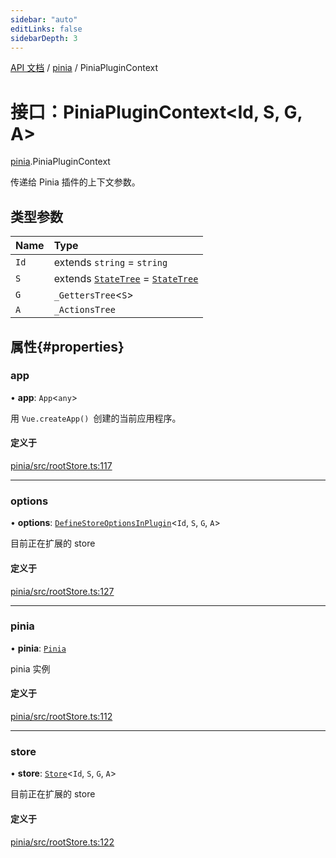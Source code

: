 ```yaml
---
sidebar: "auto"
editLinks: false
sidebarDepth: 3
---
```


[API 文档](../index.md) / [pinia](../modules/pinia.md) / PiniaPluginContext

# 接口：PiniaPluginContext<Id, S, G, A\>

[pinia](../modules/pinia.md).PiniaPluginContext

传递给 Pinia 插件的上下文参数。

## 类型参数

| Name | Type |
| :------ | :------ |
| `Id` | extends `string` = `string` |
| `S` | extends [`StateTree`](../modules/pinia.md#statetree) = [`StateTree`](../modules/pinia.md#statetree) |
| `G` | `_GettersTree`<`S`\> |
| `A` | `_ActionsTree` |

## 属性{#properties}

### app

• **app**: `App`<`any`\>

用 `Vue.createApp() `创建的当前应用程序。

#### 定义于

[pinia/src/rootStore.ts:117](https://github.com/posva/pinia/blob/46c50b2/packages/pinia/src/rootStore.ts#L117)

___

### options

• **options**: [`DefineStoreOptionsInPlugin`](pinia.DefineStoreOptionsInPlugin.md)<`Id`, `S`, `G`, `A`\>

目前正在扩展的 store 

#### 定义于

[pinia/src/rootStore.ts:127](https://github.com/posva/pinia/blob/46c50b2/packages/pinia/src/rootStore.ts#L127)

___

### pinia

• **pinia**: [`Pinia`](pinia.Pinia.md)

pinia 实例

#### 定义于

[pinia/src/rootStore.ts:112](https://github.com/posva/pinia/blob/46c50b2/packages/pinia/src/rootStore.ts#L112)

___

### store

• **store**: [`Store`](../modules/pinia.md#store)<`Id`, `S`, `G`, `A`\>

目前正在扩展的 store 

#### 定义于

[pinia/src/rootStore.ts:122](https://github.com/posva/pinia/blob/46c50b2/packages/pinia/src/rootStore.ts#L122)
